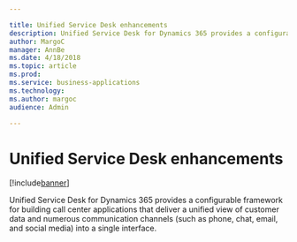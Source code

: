 ```yaml
---

title: Unified Service Desk enhancements
description: Unified Service Desk for Dynamics 365 provides a configurable framework for building call center applications that deliver a unified view of customer data and numerous communication channels (such as phone, chat, email, and social media) into a single interface.
author: MargoC
manager: AnnBe
ms.date: 4/18/2018
ms.topic: article
ms.prod: 
ms.service: business-applications
ms.technology: 
ms.author: margoc
audience: Admin

---
```

#  Unified Service Desk enhancements




[!include[banner](../../../../includes/banner.md)]

Unified Service Desk for Dynamics 365 provides a configurable framework for
building call center applications that deliver a unified view of customer data
and numerous communication channels (such as phone, chat, email, and social
media) into a single interface.
